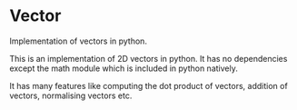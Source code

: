 # Vector
Implementation of vectors in python.

This is an implementation of 2D vectors in python. It has no dependencies except the math module which is included in python natively.

It has many features like computing the dot product of vectors, addition of vectors, normalising vectors etc.
